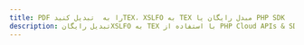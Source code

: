 ---title: PDF را به  تبدیل کنیدTEX، XSLFO به TEX مبدل رایگان یا PHP SDKdescription: تبدیل رایگانXSLFO به TEX با استفاده از PHP Cloud APIs & SDK همچنین اسناد PDF را در Cloud ایجاد، ویرایش و رندر کنید.---